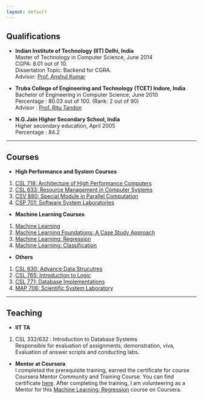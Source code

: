 ```yaml
---
layout: default
---
```


## Qualifications

* **Indian Institute of Technology (IIT) Delhi, India**   
  Master of Technology in Computer Science, June 2014   
  CGPA: 8.01 out of 10.   
  Dissertation Topic: Backend for CGRA.   
  Advisor: [Prof. Anshul Kumar](http://www.cse.iitd.ernet.in/~anshul/)

* **Truba College of Engineering and Technology (TCET) Indore, India**   
  Bachelor of Engineering in Computer Science, June 2010   
  Percentage : 80.03 out of 100. (Rank: 2 out of 90)    
  Advisor : [Prof. Ritu Tandon](http://www.trubainstitute.ac.in/GROUP-OF-INSTITUTIONS/tcet_new/info.php?show=351)

* **N.G.Jain Higher Secondary School, India**   
  Higher secondary education, April 2005   
  Percentage : 84.2

---

## Courses

* **High Performance and System Courses**
1. [CSL 718: Architecture of High Performance Computers](http://www.cse.iitd.ac.in/cse/newcurriculum-contents/newcourses.html#COV718)
2. [CSL 633: Resource Management in Computer Systems](http://cse.iitd.ernet.in/~sbansal/os/)
3. [CSV 880: Special Module in Parallel Computation](http://www.cse.iitd.ac.in/cse/newcurriculum-contents/newcourses.html#COV880)
4. [CSP 701: Software System Laboratories](http://www.cse.iitd.ac.in/cse/newcurriculum-contents/newcourses.html#COV701)

* **Machine Learning Courses**
1. [Machine Learning](https://www.coursera.org/account/accomplishments/records/CHS22UEVA99Z)
2. [Machine Learning Foundations: A Case Study Approach](https://www.coursera.org/account/accomplishments/records/NUTHF5J6Q55J)
3. [Machine Learning: Regression](https://www.coursera.org/account/accomplishments/records/8UYPWVFQNSCE)
4. [Machine Learning: Classification](https://www.coursera.org/account/accomplishments/records/CFTSKBGS2TG3)

* **Others** 
1. [CSL 630: Advance Data Strucutres](http://www.cse.iitd.ernet.in/~ssen/csl630/admin630.html)
2. [CSL 765: Introduction to Logic](http://www.cse.iitd.ac.in/cse/newcurriculum-contents/newcourses.html#COV765)
3. [CSL 771: Database Implementations](http://www.cse.iitd.ernet.in/~skg/MCourses.html)
4. [MAP 706: Scientific System Laboratory]()

--- 

## Teaching

* **IIT TA**
1. CSL 332/632 : Introduction to Database Systems    
   Responsible for evaluation of assignments, demonstration, viva, Evaluation of answer scripts and conducting labs.

* **Mentor at Coursera**     
	I completed the prerequisite training, earned the certificate for course Coursera Mentor Community and Training Course. You can find certificate [here](https://www.coursera.org/account/accomplishments/records/8CXZFB7WB3UY). After completing the training, I am volunteering as a Mentor for this [Machine Learning: Regression](https://www.coursera.org/learn/ml-regression) course on Coursera.